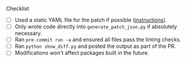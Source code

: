 Checklist

* [ ] Used a static YAML file for the patch if possible ([instructions](https://github.com/conda-forge/conda-forge-repodata-patches-feedstock/blob/main/recipe/README.md)).
* [ ] Only wrote code directly into `generate_patch_json.py` if absolutely necessary.
* [ ] Ran `pre-commit run -a` and ensured all files pass the linting checks.
* [ ] Ran `python show_diff.py` and posted the output as part of the PR.
* [ ] Modifications won't affect packages built in the future. <!-- Make sure to add a condition `and record.get("timestamp", 0) < NOW` so your changes only affect packages built in the past. Replace NOW with `python -c "import time; print(f'{time.time():.0f}000')"` -->

<!-- Put any other comments or information here -->
